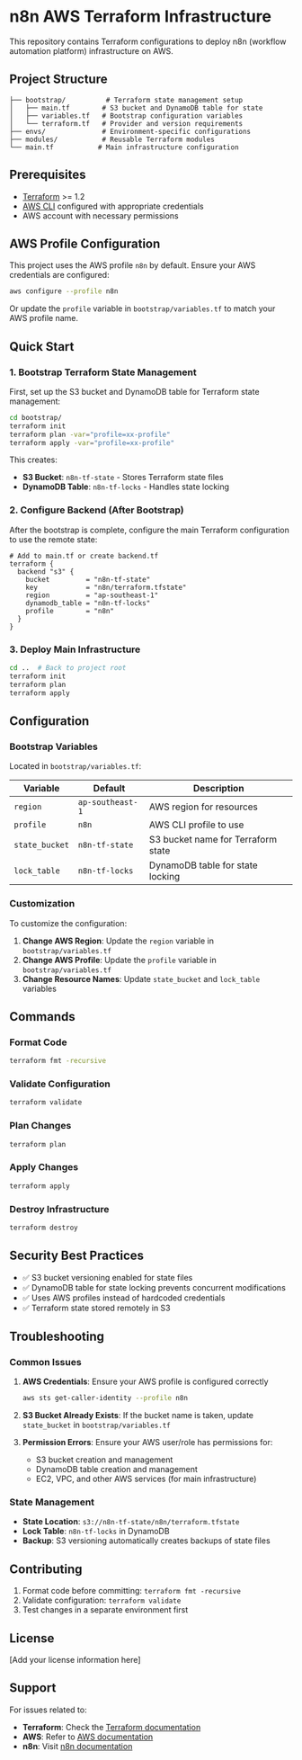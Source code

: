 # n8n AWS Terraform Infrastructure

This repository contains Terraform configurations to deploy n8n (workflow automation platform) infrastructure on AWS.

## Project Structure

```
├── bootstrap/          # Terraform state management setup
│   ├── main.tf        # S3 bucket and DynamoDB table for state
│   ├── variables.tf   # Bootstrap configuration variables
│   └── terraform.tf   # Provider and version requirements
├── envs/              # Environment-specific configurations
├── modules/           # Reusable Terraform modules
└── main.tf           # Main infrastructure configuration
```

## Prerequisites

- [Terraform](https://www.terraform.io/downloads.html) >= 1.2
- [AWS CLI](https://aws.amazon.com/cli/) configured with appropriate credentials
- AWS account with necessary permissions

## AWS Profile Configuration

This project uses the AWS profile `n8n` by default. Ensure your AWS credentials are configured:

```bash
aws configure --profile n8n
```

Or update the `profile` variable in `bootstrap/variables.tf` to match your AWS profile name.

## Quick Start

### 1. Bootstrap Terraform State Management

First, set up the S3 bucket and DynamoDB table for Terraform state management:

```bash
cd bootstrap/
terraform init
terraform plan -var="profile=xx-profile"
terraform apply -var="profile=xx-profile"
```

This creates:
- **S3 Bucket**: `n8n-tf-state` - Stores Terraform state files
- **DynamoDB Table**: `n8n-tf-locks` - Handles state locking

### 2. Configure Backend (After Bootstrap)

After the bootstrap is complete, configure the main Terraform configuration to use the remote state:

```hcl
# Add to main.tf or create backend.tf
terraform {
  backend "s3" {
    bucket         = "n8n-tf-state"
    key            = "n8n/terraform.tfstate"
    region         = "ap-southeast-1"
    dynamodb_table = "n8n-tf-locks"
    profile        = "n8n"
  }
}
```

### 3. Deploy Main Infrastructure

```bash
cd ..  # Back to project root
terraform init
terraform plan
terraform apply
```

## Configuration

### Bootstrap Variables

Located in `bootstrap/variables.tf`:

| Variable | Default | Description |
|----------|---------|-------------|
| `region` | `ap-southeast-1` | AWS region for resources |
| `profile` | `n8n` | AWS CLI profile to use |
| `state_bucket` | `n8n-tf-state` | S3 bucket name for Terraform state |
| `lock_table` | `n8n-tf-locks` | DynamoDB table for state locking |

### Customization

To customize the configuration:

1. **Change AWS Region**: Update the `region` variable in `bootstrap/variables.tf`
2. **Change AWS Profile**: Update the `profile` variable in `bootstrap/variables.tf`
3. **Change Resource Names**: Update `state_bucket` and `lock_table` variables

## Commands

### Format Code
```bash
terraform fmt -recursive
```

### Validate Configuration
```bash
terraform validate
```

### Plan Changes
```bash
terraform plan
```

### Apply Changes
```bash
terraform apply
```

### Destroy Infrastructure
```bash
terraform destroy
```

## Security Best Practices

- ✅ S3 bucket versioning enabled for state files
- ✅ DynamoDB table for state locking prevents concurrent modifications
- ✅ Uses AWS profiles instead of hardcoded credentials
- ✅ Terraform state stored remotely in S3

## Troubleshooting

### Common Issues

1. **AWS Credentials**: Ensure your AWS profile is configured correctly
   ```bash
   aws sts get-caller-identity --profile n8n
   ```

2. **S3 Bucket Already Exists**: If the bucket name is taken, update `state_bucket` in `bootstrap/variables.tf`

3. **Permission Errors**: Ensure your AWS user/role has permissions for:
   - S3 bucket creation and management
   - DynamoDB table creation and management
   - EC2, VPC, and other AWS services (for main infrastructure)

### State Management

- **State Location**: `s3://n8n-tf-state/n8n/terraform.tfstate`
- **Lock Table**: `n8n-tf-locks` in DynamoDB
- **Backup**: S3 versioning automatically creates backups of state files

## Contributing

1. Format code before committing: `terraform fmt -recursive`
2. Validate configuration: `terraform validate`
3. Test changes in a separate environment first

## License

[Add your license information here]

## Support

For issues related to:
- **Terraform**: Check the [Terraform documentation](https://www.terraform.io/docs)
- **AWS**: Refer to [AWS documentation](https://docs.aws.amazon.com/)
- **n8n**: Visit [n8n documentation](https://docs.n8n.io/)
